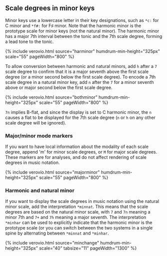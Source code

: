 
## Scale degrees in minor keys ##

Minor keys use a lowercase letter in their key designations, such
as `*c:` for C minor and `*f#:` for F&#x266f; minor.  Note that the
harmonic minor is the prototype scale for minor keys (not the natural
minor).  The harmonic minor has a major 7th interval between the
tonic and the 7th scale degree, forming a lead tone to the tonic.

{% include verovio.html
	source="harminor"
	humdrum-min-height="325px"
	scale="55"
	pageWidth="800"
%}
<script type="application/x-humdrum" id="harminor">
**kern	**deg
*clefG2	*
*M4/4	*
*k[b-e-a-]	*
*c:	*c:
=1	=1
4c	1
4d	2
4e-	3
4f	4
4g	5
4a-	6
4bn	7
4cc	1
=	=
*-	*-
</script>

To allow conversion between harmonic and natural minors, add `h` after a `7` scale degree
to confirm that it is a major seventh above the first scale degree (or a minor second below
the first scale degree).  To encode a 7th scale degree in a natural minor key, add `n` after the `7` 
for a minor seventh above or major second below the first scale degree.

{% include verovio.html
	source="bothminor"
	humdrum-min-height="325px"
	scale="55"
	pageWidth="800"
%}
<script type="application/x-humdrum" id="bothminor">
**kern	**deg
*clefG2	*arrow
*M4/4	*
*k[b-e-a-]	*
*c:	*c:
=1	=1
4c	1
4d	2
4e-	3
4f	4
4g	5
4a-	6
4b	7h
4cc	1
=1||	=1||
4c	1
4d	2
4e-	3
4f	4
4g	5
4a-	6
4b-	7n
4cc	1
=	=
*-	*-
</script>

`7n` implies B-flat, and since the display is set to C harmonic minor, the `n` causes a flat to 
be displayed for the 7th scale degree (`n` or `h` on any other scale degree will be ignored).

### Major/minor mode markers ###

If you want to have local information about the modality of each scale degree, append 'm' for 
minor scale degrees, or `M` for major scale degrees.  These markers are for analyses, and do
not affect rendering of scale degrees in music notation.

{% include verovio.html
	source="majorminor"
	humdrum-min-height="325px"
	scale="55"
	pageWidth="800"
%}
<script type="application/x-humdrum" id="majorminor">
**kern	**deg
*clefG2	*
*M4/4	*
*k[]	*
*C:	*C:
=1	=1
4c	1M
4d	2M
4e	3M
4f	4M
4g	5M
4a	6M
4b	7M
4cc	1M
=||	=||
*k[b-e-a-]	*minnat
*c:	*c:
4c	1m
4d	2m
4e-	3m
4f	4m
4g	5m
4a-	6m
4b-	7nm
4cc	1m
=	=
*-	*-
</script>


### Harmonic and natural minor ###

If you want to display the scale degrees in music notation using the natural minor scale, 
add the interpretation `*minnat`.   This means that the scale degrees are based on the
natural minor scale, with `7` and `7n` meaning a minor 7th and `7+` and `7h` meaning
a major seventh.  The interpretation `*minhar` can be used to explicitly indicate
that the harmonic minor is the prototype scale (or you can switch between the
two systems in a single spine by alternating between `*minnat` and `*minhar`.

{% include verovio.html
	source="minchange"
	humdrum-min-height="325px"
	scale="40"
	tabsize="11"
	pageWidth="1300"
%}
<script type="application/x-humdrum" id="minchange">
**kern	**deg	**text
*clefG2	*minnat	*v:**deg:
*M4/4	*arrow	*vv:**deg:
*k[b-e-a-]	*circle	*color:silver
*c:	*c:	*c:
=	=	=
!!LO:TX:a:t=**minnat:color=crimson
!!LO:TX:a:t=Natural minor degree display:color=dodgerblue:vg=2
4c	1	1
4d	2	2
4e-	3	3
4f	4	4
4g	5	5
4a-	6	6
4b-X	7	7
4b-X	7n	7n
4b-X	7h-	7h-
4cc	1	1
=	=	=
!!LO:TX:a:t=Harmonic minor degree display:color=dodgerblue:vg=2
4c	1	1
4d	2	2
4e-	3	3
4f	4	4
4g	5	5
4a-	6	6
4bn	7	7
4bn	7h	7h
4bn	7n+	7n+
4cc	1	1
=||	=||	=||
*c	*minhar	*
!!LO:TX:a:t=**minhar:color=crimson
!!LO:TX:a:t=Natural minor degree display:color=dodgerblue:vg=2
4c	1	1
4d	2	2
4e-	3	3
4f	4	4
4g	5	5
4a-	6	6
4b-X	7	7
4b-X	7n	7n
4b-X	7h-	7h-
4cc	1	1
=	=	=
!!LO:TX:a:t=Harmonic minor degree display:color=dodgerblue:vg=2
4c	1	1
4d	2	2
4e-	3	3
4f	4	4
4g	5	5
4a-	6	6
4bn	7	7
4bn	7h	7h
4bn	7n+	7n+
4cc	1	1
==	==	==
*-	*-	*-
</script>



